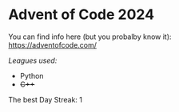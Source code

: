 # Advent of Code 2024

You can find info here (but you probalby know it): https://adventofcode.com/

*Leagues used:*
* Python
* ~~C++~~ 

The best Day Streak: 1
